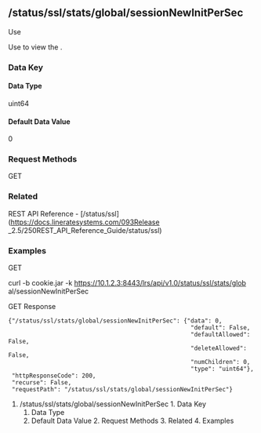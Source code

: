 ## /status/ssl/stats/global/sessionNewInitPerSec

Use

Use to view the .

### Data Key

#### Data Type

uint64

#### Default Data Value

0

### Request Methods

GET

### Related

REST API Reference - [/status/ssl](https://docs.lineratesystems.com/093Release
_2.5/250REST_API_Reference_Guide/status/ssl)

### Examples

GET

curl -b cookie.jar -k https://10.1.2.3:8443/lrs/api/v1.0/status/ssl/stats/glob
al/sessionNewInitPerSec

GET Response

    
    {"/status/ssl/stats/global/sessionNewInitPerSec": {"data": 0,
                                                        "default": False,
                                                        "defaultAllowed": False,
                                                        "deleteAllowed": False,
                                                        "numChildren": 0,
                                                        "type": "uint64"},
     "httpResponseCode": 200,
     "recurse": False,
     "requestPath": "/status/ssl/stats/global/sessionNewInitPerSec"}
    

  1. /status/ssl/stats/global/sessionNewInitPerSec
    1. Data Key
      1. Data Type
      2. Default Data Value
    2. Request Methods
    3. Related
    4. Examples

